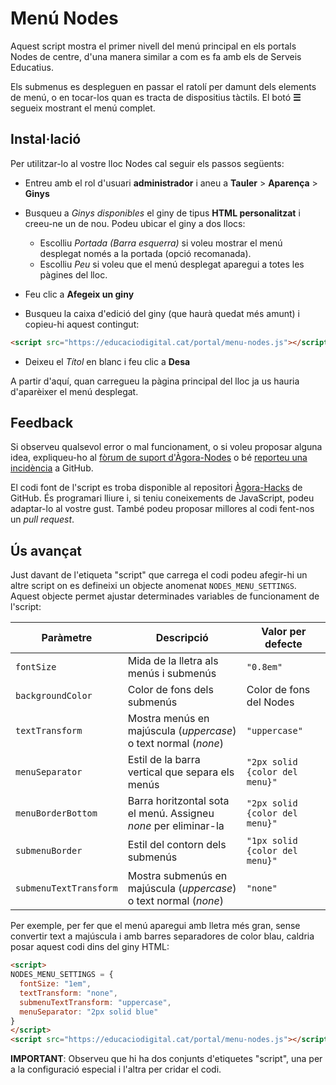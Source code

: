 # Menú Nodes

Aquest script mostra el primer nivell del menú principal en els portals Nodes de centre, d'una manera similar
a com es fa amb els de Serveis Educatius.

Els submenus es despleguen en passar el ratolí per damunt dels elements de menú, o en tocar-los quan es tracta
de dispositius tàctils. El botó __☰__ segueix mostrant el menú complet.

## Instal·lació
Per utilitzar-lo al vostre lloc Nodes cal seguir els passos següents:

- Entreu amb el rol d'usuari __administrador__ i aneu a __Tauler__ > __Aparença__ > __Ginys__

- Busqueu a _Ginys disponibles_ el giny de tipus __HTML personalitzat__ i creeu-ne un de nou. Podeu ubicar el giny a dos llocs:
  - Escolliu _Portada (Barra esquerra)_ si voleu mostrar el menú desplegat només a la portada (opció recomanada).
  - Escolliu _Peu_ si voleu que el menú desplegat aparegui a totes les pàgines del lloc.

- Feu clic a __Afegeix un giny__

- Busqueu la caixa d'edició del giny (que haurà quedat més amunt) i copieu-hi aquest contingut:
```html
<script src="https://educaciodigital.cat/portal/menu-nodes.js"></script>
```

- Deixeu el _Títol_ en blanc i feu clic a __Desa__

A partir d'aquí, quan carregueu la pàgina principal del lloc ja us hauria d'aparèixer el menú desplegat.

## Feedback
Si observeu qualsevol error o mal funcionament, o si voleu proposar alguna idea, expliqueu-ho al [fòrum de suport d'Àgora-Nodes](https://agora.xtec.cat/moodle/moodle/mod/forum/view.php?id=1721) o bé [reporteu una incidència](https://github.com/projectestac/agora-hacks/issues) a GitHub.

El codi font de l'script es troba disponible al repositori [Àgora-Hacks](https://github.com/projectestac/agora-hacks) de GitHub. És programari lliure i, si teniu coneixements de JavaScript, podeu adaptar-lo al vostre gust. També podeu proposar millores al codi fent-nos un _pull request_.

## Ús avançat
Just davant de l'etiqueta "script" que carrega el codi podeu afegir-hi un altre script on es defineixi un objecte anomenat `NODES_MENU_SETTINGS`. Aquest objecte permet ajustar determinades variables de funcionament de l'script:

|Paràmetre              |Descripció                                                       |Valor per defecte              |
|-----------------------|-----------------------------------------------------------------|-------------------------------|
|`fontSize`             |Mida de la lletra als menús i submenús                           |`"0.8em"`                      |
|`backgroundColor`      |Color de fons dels submenús                                      |Color de fons del Nodes        |
|`textTransform`        |Mostra menús en majúscula (_uppercase_) o text normal (_none_)   |`"uppercase"`                  |
|`menuSeparator`        |Estil de la barra vertical que separa els menús                  |`"2px solid {color del menu}"` |
|`menuBorderBottom`     |Barra horitzontal sota el menú. Assigneu _none_ per eliminar-la  |`"2px solid {color del menu}"` |
|`submenuBorder`        |Estil del contorn dels submenús                                  |`"1px solid {color del menu}"` |
|`submenuTextTransform` |Mostra submenús en majúscula (_uppercase_) o text normal (_none_)|`"none"`                       |

Per exemple, per fer que el menú aparegui amb lletra més gran, sense convertir text a majúscula i amb barres separadores de color blau, caldria posar aquest codi dins del giny HTML:

```html
<script>
NODES_MENU_SETTINGS = {
  fontSize: "1em",
  textTransform: "none",
  submenuTextTransform: "uppercase",
  menuSeparator: "2px solid blue"
}
</script>
<script src="https://educaciodigital.cat/portal/menu-nodes.js"></script>
```

__IMPORTANT__: Observeu que hi ha dos conjunts d'etiquetes "script", una per a la configuració especial i l'altra per cridar el codi.
